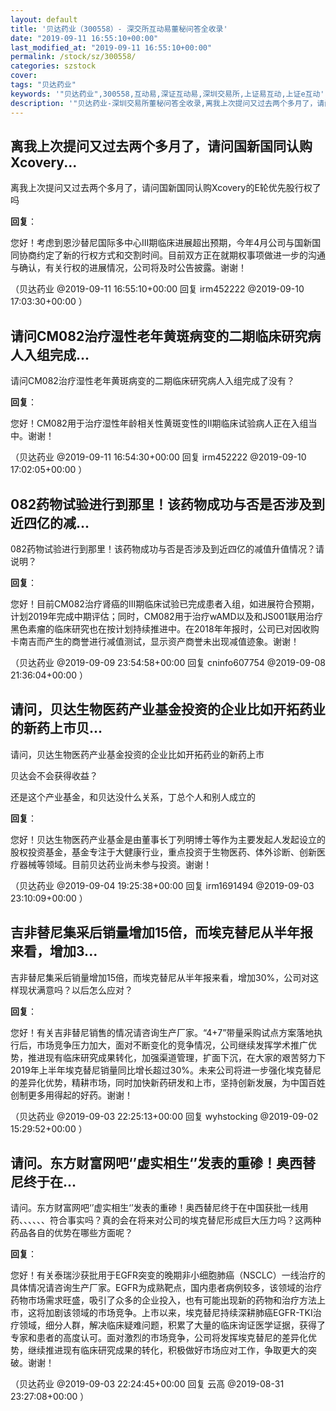 ```yaml
---
layout: default
title: '贝达药业（300558）- 深交所互动易董秘问答全收录'
date: "2019-09-11 16:55:10+00:00"
last_modified_at: "2019-09-11 16:55:10+00:00"
permalink: /stock/sz/300558/
categories: szstock
cover: 
tags: "贝达药业"
keywords: '"贝达药业",300558,互动易,深证互动易,深圳交易所,上证易互动,上证e互动'
description: '"贝达药业-深圳交易所董秘问答全收录,离我上次提问又过去两个多月了，请问国新国同认购Xcovery的E轮优先股行权了吗"'
---
```


## 离我上次提问又过去两个多月了，请问国新国同认购Xcovery...

离我上次提问又过去两个多月了，请问国新国同认购Xcovery的E轮优先股行权了吗

**回复**：

您好！考虑到恩沙替尼国际多中心Ⅲ期临床进展超出预期，今年4月公司与国新国同协商约定了新的行权方式和交割时间。目前双方正在就期权事项做进一步的沟通与确认，有关行权的进展情况，公司将及时公告披露。谢谢！ 

（贝达药业  @2019-09-11 16:55:10+00:00 回复 irm452222  @2019-09-10 17:03:30+00:00 ）

## 请问CM082治疗湿性老年黄斑病变的二期临床研究病人入组完成...

请问CM082治疗湿性老年黄斑病变的二期临床研究病人入组完成了没有？

**回复**：

您好！CM082用于治疗湿性年龄相关性黄斑变性的Ⅱ期临床试验病人正在入组当中。谢谢！ 

（贝达药业  @2019-09-11 16:54:30+00:00 回复 irm452222  @2019-09-10 17:02:05+00:00 ）

## 082药物试验进行到那里！该药物成功与否是否涉及到近四亿的减...

082药物试验进行到那里！该药物成功与否是否涉及到近四亿的减值升值情况？请说明？

**回复**：

您好！目前CM082治疗肾癌的III期临床试验已完成患者入组，如进展符合预期，计划2019年完成中期评估；同时，CM082用于治疗wAMD以及和JS001联用治疗黑色素瘤的临床研究也在按计划持续推进中。在2018年年报时，公司已对因收购卡南吉而产生的商誉进行减值测试，显示资产商誉未出现减值迹象。谢谢！ 

（贝达药业  @2019-09-09 23:54:58+00:00 回复 cninfo607754  @2019-09-08 21:36:04+00:00 ）

## 请问，贝达生物医药产业基金投资的企业比如开拓药业的新药上市贝...

请问，贝达生物医药产业基金投资的企业比如开拓药业的新药上市

贝达会不会获得收益？

还是这个产业基金，和贝达没什么关系，丁总个人和别人成立的

**回复**：

您好！贝达生物医药产业基金是由董事长丁列明博士等作为主要发起人发起设立的股权投资基金，基金专注于大健康行业，重点投资于生物医药、体外诊断、创新医疗器械等领域。目前贝达药业尚未参与投资。谢谢！ 

（贝达药业  @2019-09-04 19:25:38+00:00 回复 irm1691494  @2019-09-03 23:10:09+00:00 ）

## 吉非替尼集采后销量增加15倍，而埃克替尼从半年报来看，增加3...

吉非替尼集采后销量增加15倍，而埃克替尼从半年报来看，增加30%，公司对这样现状满意吗？以后怎么应对？

**回复**：

您好！有关吉非替尼销售的情况请咨询生产厂家。“4+7”带量采购试点方案落地执行后，市场竞争压力加大，面对不断变化的竞争情况，公司继续发挥学术推广优势，推进现有临床研究成果转化，加强渠道管理，扩面下沉，在大家的艰苦努力下2019年上半年埃克替尼销量同比增长超过30%。未来公司将进一步强化埃克替尼的差异化优势，精耕市场，同时加快新药研发和上市，坚持创新发展，为中国百姓创制更多用得起的好药。谢谢！ 

（贝达药业  @2019-09-03 22:25:13+00:00 回复 wyhstocking  @2019-09-02 15:29:52+00:00 ）

## 请问。东方财富网吧‘’虚实相生‘’发表的重碜！奥西替尼终于在...

请问。东方财富网吧‘’虚实相生‘’发表的重碜！奥西替尼终于在中国获批一线用药、、、、、、符合事实吗？真的会在将来对公司的埃克替尼形成巨大压力吗？这两种药品各自的优势在哪些方面呢？

**回复**：

您好！有关泰瑞沙获批用于EGFR突变的晚期非小细胞肺癌（NSCLC）一线治疗的具体情况请咨询生产厂家。EGFR为成熟靶点，国内患者病例较多，该领域的治疗药物市场需求旺盛，吸引了众多的企业投入，也有可能出现新的药物和治疗方法上市，这将加剧该领域的市场竞争。上市以来，埃克替尼持续深耕肺癌EGFR-TKI治疗领域，细分人群，解决临床疑难问题，积累了大量的临床询证医学证据，获得了专家和患者的高度认可。面对激烈的市场竞争，公司将发挥埃克替尼的差异化优势，继续推进现有临床研究成果的转化，积极做好市场应对工作，争取更大的突破。谢谢！ 

（贝达药业  @2019-09-03 22:24:45+00:00 回复 云高  @2019-08-31 23:27:08+00:00 ）

